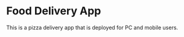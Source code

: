 <h1>Food Delivery App</h1>
<p>This is a pizza delivery app that is deployed for PC and mobile users.</p>
